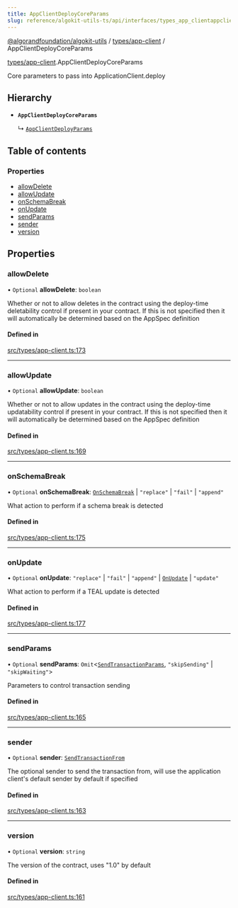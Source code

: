 ```yaml
---
title: AppClientDeployCoreParams
slug: reference/algokit-utils-ts/api/interfaces/types_app_clientappclientdeploycoreparams
---
```

[@algorandfoundation/algokit-utils](/reference/algokit-utils-ts/api/overview) / [types/app-client](/reference/algokit-utils-ts/api/modules/types_app_client/) / AppClientDeployCoreParams



[types/app-client](/reference/algokit-utils-ts/api/modules/types_app_client/).AppClientDeployCoreParams

Core parameters to pass into ApplicationClient.deploy

## Hierarchy

- **`AppClientDeployCoreParams`**

  ↳ [`AppClientDeployParams`](/reference/algokit-utils-ts/api/interfaces/types_app_clientappclientdeployparams/)

## Table of contents

### Properties

- [allowDelete](#allowdelete)
- [allowUpdate](#allowupdate)
- [onSchemaBreak](#onschemabreak)
- [onUpdate](#onupdate)
- [sendParams](#sendparams)
- [sender](#sender)
- [version](#version)

## Properties

### allowDelete

• `Optional` **allowDelete**: `boolean`

Whether or not to allow deletes in the contract using the deploy-time deletability control if present in your contract.
If this is not specified then it will automatically be determined based on the AppSpec definition

#### Defined in

[src/types/app-client.ts:173](https://github.com/algorandfoundation/algokit-utils-ts/blob/main/src/types/app-client.ts#L173)

___

### allowUpdate

• `Optional` **allowUpdate**: `boolean`

Whether or not to allow updates in the contract using the deploy-time updatability control if present in your contract.
If this is not specified then it will automatically be determined based on the AppSpec definition

#### Defined in

[src/types/app-client.ts:169](https://github.com/algorandfoundation/algokit-utils-ts/blob/main/src/types/app-client.ts#L169)

___

### onSchemaBreak

• `Optional` **onSchemaBreak**: [`OnSchemaBreak`](/reference/algokit-utils-ts/api/enums/types_apponschemabreak/) \| ``"replace"`` \| ``"fail"`` \| ``"append"``

What action to perform if a schema break is detected

#### Defined in

[src/types/app-client.ts:175](https://github.com/algorandfoundation/algokit-utils-ts/blob/main/src/types/app-client.ts#L175)

___

### onUpdate

• `Optional` **onUpdate**: ``"replace"`` \| ``"fail"`` \| ``"append"`` \| [`OnUpdate`](/reference/algokit-utils-ts/api/enums/types_apponupdate/) \| ``"update"``

What action to perform if a TEAL update is detected

#### Defined in

[src/types/app-client.ts:177](https://github.com/algorandfoundation/algokit-utils-ts/blob/main/src/types/app-client.ts#L177)

___

### sendParams

• `Optional` **sendParams**: `Omit`\<[`SendTransactionParams`](/reference/algokit-utils-ts/api/interfaces/types_transactionsendtransactionparams/), ``"skipSending"`` \| ``"skipWaiting"``\>

Parameters to control transaction sending

#### Defined in

[src/types/app-client.ts:165](https://github.com/algorandfoundation/algokit-utils-ts/blob/main/src/types/app-client.ts#L165)

___

### sender

• `Optional` **sender**: [`SendTransactionFrom`](/reference/algokit-utils-ts/api/modules/types_transaction/#sendtransactionfrom)

The optional sender to send the transaction from, will use the application client's default sender by default if specified

#### Defined in

[src/types/app-client.ts:163](https://github.com/algorandfoundation/algokit-utils-ts/blob/main/src/types/app-client.ts#L163)

___

### version

• `Optional` **version**: `string`

The version of the contract, uses "1.0" by default

#### Defined in

[src/types/app-client.ts:161](https://github.com/algorandfoundation/algokit-utils-ts/blob/main/src/types/app-client.ts#L161)